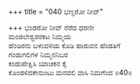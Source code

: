 +++
title = "040 ಭಣ್ಡರೋ ನೀವ್"

+++
ಭಂಡರೋ ನೀವ್ ನೆರೆದ ಧರಣೀ  
ಮಂಡಲೇಶ್ವರರಕಟ ನಿಮ್ಮಯ  
ಹೆಂಡಿರನು ಬಳುವಳಿಯ ಕೊಡಿ ಹಾರುವನ ಹೆಂಡತಿಗೆ   
ಗಂಡುಗಲಿಗಳ ನಿಮ್ಮನನಿಬರ  
ಕಂಡುಪೇಕ್ಷಿಸಿ ಯಾಚಕನ ಕೈ  
ಕೊಂಡಳಿದಕೇನುಂಟು ಮನದಲಿ ವಾಸಿ ನಿಮಗೆಂದ      ॥40॥